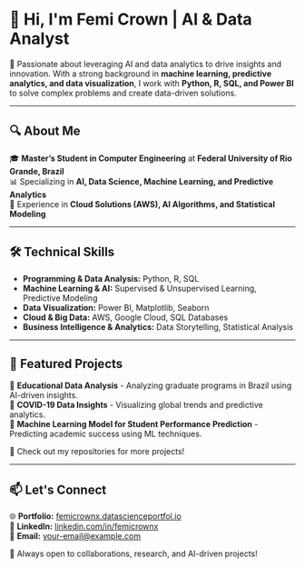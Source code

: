 # 👋 Hi, I'm Femi Crown | AI & Data Analyst  

🚀 Passionate about leveraging AI and data analytics to drive insights and innovation. With a strong background in **machine learning, predictive analytics, and data visualization**, I work with **Python, R, SQL, and Power BI** to solve complex problems and create data-driven solutions.  

---

## 🔍 About Me  

🎓 **Master’s Student in Computer Engineering** at **Federal University of Rio Grande, Brazil**  
📊 Specializing in **AI, Data Science, Machine Learning, and Predictive Analytics**  
📡 Experience in **Cloud Solutions (AWS), AI Algorithms, and Statistical Modeling**  

---

## 🛠️ Technical Skills  

- **Programming & Data Analysis:** Python, R, SQL  
- **Machine Learning & AI:** Supervised & Unsupervised Learning, Predictive Modeling  
- **Data Visualization:** Power BI, Matplotlib, Seaborn  
- **Cloud & Big Data:** AWS, Google Cloud, SQL Databases  
- **Business Intelligence & Analytics:** Data Storytelling, Statistical Analysis  

---

## 📌 Featured Projects  

🔹 **Educational Data Analysis** - Analyzing graduate programs in Brazil using AI-driven insights.  
🔹 **COVID-19 Data Insights** - Visualizing global trends and predictive analytics.  
🔹 **Machine Learning Model for Student Performance Prediction** - Predicting academic success using ML techniques.  

📂 Check out my repositories for more projects!  

---

## 📫 Let's Connect  

🌐 **Portfolio:** [femicrownx.datascienceportfol.io](#)  
💼 **LinkedIn:** [linkedin.com/in/femicrownx](#)  
📧 **Email:** [your-email@example.com](#)  

🚀 Always open to collaborations, research, and AI-driven projects!  
